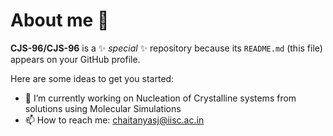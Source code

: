 # About me 👋

**CJS-96/CJS-96** is a ✨ _special_ ✨ repository because its `README.md` (this file) appears on your GitHub profile.

Here are some ideas to get you started:

- 🔭 I’m currently working on Nucleation of Crystalline systems from solutions using Molecular Simulations
- 📫 How to reach me: chaitanyasj@iisc.ac.in
